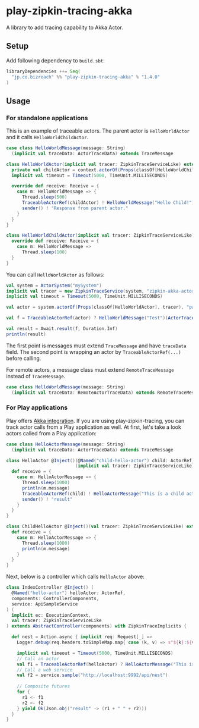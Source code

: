 play-zipkin-tracing-akka
========

A library to add tracing capability to Akka Actor.

## Setup

Add following dependency to `build.sbt`:

```scala
libraryDependencies ++= Seq(
  "jp.co.bizreach" %% "play-zipkin-tracing-akka" % "1.4.0"
)
```

## Usage

### For standalone applications

This is an example of traceable actors. The parent actor is `HelloWorldActor` and it calls `HelloWorldChildActor`.

```scala
case class HelloWorldMessage(message: String)
  (implicit val traceData: ActorTraceData) extends TraceMessage

class HelloWorldActor(implicit val tracer: ZipkinTraceServiceLike) extends TraceableActor {
  private val childActor = context.actorOf(Props(classOf[HelloWorldChildActor], tracer), "child-actor")
  implicit val timeout = Timeout(5000, TimeUnit.MILLISECONDS)

  override def receive: Receive = {
    case m: HelloWorldMessage => {
      Thread.sleep(500)
      TraceableActorRef(childActor) ! HelloWorldMessage("Hello Child!")
      sender() ! "Response from parent actor."
    }
  }
}

class HelloWorldChildActor(implicit val tracer: ZipkinTraceServiceLike) extends TraceableActor {
  override def receive: Receive = {
    case m: HelloWorldMessage =>
      Thread.sleep(100)
  }
}
```

You can call `HelloWorldActor` as follows:

```scala
val system = ActorSystem("mySystem")
implicit val tracer = new ZipkinTraceService(system, "zipkin-akka-actor")
implicit val timeout = Timeout(5000, TimeUnit.MILLISECONDS)

val actor = system.actorOf(Props(classOf[HelloWorldActor], tracer), "parent-actor")

val f = TraceableActorRef(actor) ? HelloWorldMessage("Test")(ActorTraceData())

val result = Await.result(f, Duration.Inf)
println(result)
```

The first point is messages must extend `TraceMessage` and have `traceData` field. The second point is wrapping an actor by `TraceableActorRef(...)` before calling.

For remote actors, a message class must extend `RemoteTraceMessage` instead of `TraceMessage`.

```scala
case class HelloWorldMessage(message: String)
  (implicit val traceData: RemoteActorTraceData) extends RemoteTraceMessage
```

### For Play applications

Play offers [Akka integration](https://www.playframework.com/documentation/2.5.x/ScalaAkka). If you are using play-zipkin-tracing, you can track actor calls from a Play application as well. At first, let's take a look actors called from a Play application:

```scala
case class HelloActorMessage(message: String)
  (implicit val traceData: ActorTraceData) extends TraceMessage

class HelloActor @Inject()(@Named("child-hello-actor") child: ActorRef)
                          (implicit val tracer: ZipkinTraceServiceLike) extends TraceableActor {
  def receive = {
    case m: HelloActorMessage => {
      Thread.sleep(1000)
      println(m.message)
      TraceableActorRef(child) ! HelloActorMessage("This is a child actor call!")
      sender() ! "result"
    }
  }
}

class ChildHelloActor @Inject()(val tracer: ZipkinTraceServiceLike) extends TraceableActor {
  def receive = {
    case m: HelloActorMessage => {
      Thread.sleep(1000)
      println(m.message)
    }
  }
}
```

Next, below is a controller which calls `HelloActor` above:

```scala
class IndexController @Inject() (
  @Named("hello-actor") helloActor: ActorRef,
  components: ControllerComponents,
  service: ApiSampleService
) (
  implicit ec: ExecutionContext,
  val tracer: ZipkinTraceServiceLike
) extends AbstractController(components) with ZipkinTraceImplicits {

  def nest = Action.async { implicit req: Request[_] =>
    Logger.debug(req.headers.toSimpleMap.map{ case (k, v) => s"${k}:${v}"}.toSeq.mkString("\n"))

    implicit val timeout = Timeout(5000, TimeUnit.MILLISECONDS)
    // Call an actor
    val f1 = TraceableActorRef(helloActor) ? HelloActorMessage("This is an actor call!")
    // Call a web service
    val f2 = service.sample("http://localhost:9992/api/nest")
    
    // Composite futures
    for {
      r1 <- f1
      r2 <- f2
    } yield Ok(Json.obj("result" -> (r1 + " " + r2)))
  }
}
```
